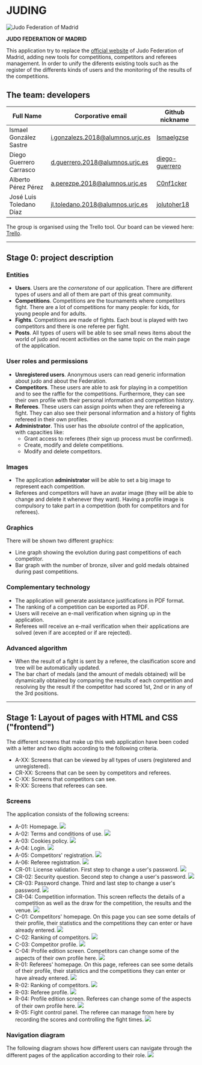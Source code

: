 # JUDING

![Judo Federation of Madrid](documentation_imgs/judoFederationLogo.png "Judo Federation of Madrid")

**JUDO FEDERATION OF MADRID**

This application try to replace the [official website](https://www.fmjudo.es/) of Judo Federation of Madrid, adding new
tools for competitions, competitors and referees management. In order to unify the diferents existing tools such as the
register of the differents kinds of users and the monitoring of the results of the competitions.

## The team: developers

| Full Name | Corporative email | Github nickname |
| - | - | - |
| Ismael González Sastre | i.gonzalezs.2018@alumnos.urjc.es | [Ismaelgzse](https://github.com/Ismaelgzse) |
| Diego Guerrero Carrasco | d.guerrero.2018@alumnos.urjc.es | [diego-guerrero](https://github.com/diego-guerrero) |
| Alberto Pérez Pérez | a.perezpe.2018@alumnos.urjc.es | [C0nf1cker](https://github.com/C0nf1cker) |
| José Luis Toledano Díaz | jl.toledano.2018@alumnos.urjc.es | [jolutoher18](https://github.com/jolutoher18) |

The group is organised using the Trello tool. Our board can be viewed here: [Trello](https://trello.com/b/rGpiD6eO/daw-grupo-2).

___

## Stage 0: project description

### Entities

* **Users**. Users are the *cornerstone* of our application. There are different types of users and all of them are part
  of this great community.
* **Competitions**. Competitions are the tournaments where competitors fight. There are a lot of competitions for many
  people: for kids, for young people and for adults.
* **Fights**. Competitions are made of fights. Each bout is played with two competitors and there is one referee per
  fight.
* **Posts**. All types of users will be able to see small news items about the world of judo and recent activities on the
  same topic on the main page of the application.

### User roles and permissions

* **Unregistered users**. Anonymous users can read generic information about judo and about the Federation.
* **Competitors**. These users are able to ask for playing in a competition and to see the raffle for the competitions.
  Furthermore, they can see their own profile with their personal information and competition history.
* **Referees**. These users can assign points when they are refereeing a fight. They can also see their personal
  information and a history of fights refereed in their own profiles.
* **Administrator**. This user has the *absolute* control of the application, with capacities like:
    * Grant access to referees (their sign up process must be confirmed).
    * Create, modify and delete competitions.
    * Modify and delete competitors.

### Images

* The application **administrator** will be able to set a big image to represent each competition.
* Referees and competitors will have an avatar image (they will be able to change and delete it whenever they want).
  Having a profile image is compulsory to take part in a competition (both for competitors and for referees).

### Graphics

There will be shown two different graphics:

* Line graph showing the evolution during past competitions of each competitor.
* Bar graph with the number of bronze, silver and gold medals obtained during past competitions.

### Complementary technology

* The application will generate assistance justifications in PDF format.
* The ranking of a competition can be exported as PDF.
* Users will receive an e-mail verification when signing up in the application.
* Referees will receive an e-mail verification when their applications are solved (even if are accepted or if are
  rejected).

### Advanced algorithm

* When the result of a fight is sent by a referee, the clasification score and tree will be automatically updated.
* The bar chart of medals (and the amount of medals obtained) will be dynamically obtained by comparing the results of
  each competition and resolving by the result if the competitor had scored 1st, 2nd or in any of the 3rd positions.

---

## Stage 1: Layout of pages with HTML and CSS ("frontend")

The different screens that make up this web application have been coded with a letter and two digits according to the
following criteria.

* A-XX: Screens that can be viewed by all types of users (registered and unregistered).
* CR-XX: Screens that can be seen by competitors and referees.
* C-XX: Screens that competitors can see.
* R-XX: Screens that referees can see.

### Screens

The application consists of the following screens:

* A-01: Homepage.
  ![](documentation_imgs/stage1/screenshots/A-01.png)
* A-02: Terms and conditions of use.
  ![](documentation_imgs/stage1/screenshots/A-02.png)
* A-03: Cookies policy.
  ![](documentation_imgs/stage1/screenshots/A-03.png)
* A-04: Login.
  ![](documentation_imgs/stage1/screenshots/A-04.png)
* A-05: Competitors' registration.
  ![](documentation_imgs/stage1/screenshots/A-05.png)
* A-06: Referee registration.
  ![](documentation_imgs/stage1/screenshots/A-06.png)
* CR-01: License validation. First step to change a user's password.
  ![](documentation_imgs/stage1/screenshots/CR-01.png)
* CR-02: Security question. Second step to change a user's password.
  ![](documentation_imgs/stage1/screenshots/CR-02.png)
* CR-03: Password change. Third and last step to change a user's password.
  ![](documentation_imgs/stage1/screenshots/CR-03.png)
* CR-04: Competition information. This screen reflects the details of a competition as well as the draw for the
  competition, the results and the venue.
  ![](documentation_imgs/stage1/screenshots/CR-04.png)
* C-01: Competitors' homepage. On this page you can see some details of their profile, their statistics and the
  competitions they can enter or have already entered.
  ![](documentation_imgs/stage1/screenshots/C-01.png)
* C-02: Ranking of competitors.
  ![](documentation_imgs/stage1/screenshots/C-02.png)
* C-03: Competitor profile.
  ![](documentation_imgs/stage1/screenshots/C-03.png)
* C-04: Profile edition screen. Competitors can change some of the aspects of their own profile here.
  ![](documentation_imgs/stage1/screenshots/C-04.png)
* R-01: Referees' homepage. On this page, referees can see some details of their profile, their statistics and the
  competitions they can enter or have already entered.
  ![](documentation_imgs/stage1/screenshots/R-01.png)
* R-02: Ranking of competitors.
  ![](documentation_imgs/stage1/screenshots/R-02.png)
* R-03: Referee profile.
  ![](documentation_imgs/stage1/screenshots/R-03.png)
* R-04: Profile edition screen. Referees can change some of the aspects of their own profile here.
  ![](documentation_imgs/stage1/screenshots/R-04.png)
* R-05: Fight control panel. The referee can manage from here by recording the scores and controlling the fight times.
  ![](documentation_imgs/stage1/screenshots/R-05.png)

### Navigation diagram

The following diagram shows how different users can navigate through the different pages of the application according to
their role.
![](documentation_imgs/stage1/navigationDiagram.png)